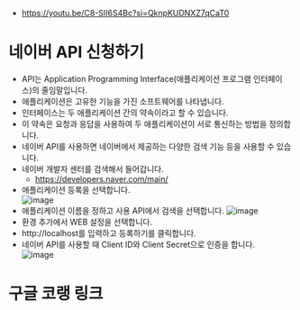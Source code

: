 * https://youtu.be/C8-SII6S4Bc?si=QknpKUDNXZ7qCaT0

# 네이버 API 신청하기
* API는 Application Programming Interface(애플리케이션 프로그램 인터페이스)의 줄임말입니다.
* 애플리케이션은 고유한 기능을 가진 소프트웨어를 나타냅니다.
* 인터페이스는 두 애플리케이션 간의 약속이라고 할 수 있습니다.
* 이 약속은 요청과 응답을 사용하여 두 애플리케이션이 서로 통신하는 방법을 정의합니다.
* 네이버 API를 사용하면 네이버에서 제공하는 다양한 검색 기능 등을 사용할 수 있습니다.
* 네이버 개발자 센터를 검색해서 들어갑니다.
  * https://developers.naver.com/main/
* 애플리케이션 등록을 선택합니다.   
![image](https://github.com/jerrytohub/python-skill/assets/127598703/133fa004-51a8-45e8-aaea-e27bffdc9892)
* 애플리케이션 이름을 정하고 사용 API에서 검색을 선택합니다.
![image](https://github.com/jerrytohub/python-skill/assets/127598703/e51c3b1c-533c-4b34-b9c3-da6be0c770b1)
* 환경 추가에서 WEB 설정을 선택합니다.
* http://localhost를 입력하고 등록하기를 클릭합니다.
* 네이버 API를 사용할 때 Client ID와 Client Secret으로 인증을 합니다.   
![image](https://github.com/jerrytohub/python-skill/assets/127598703/f409ca5c-7d94-473b-bfe3-73b8370536fd)

# 구글 코랭 링크

